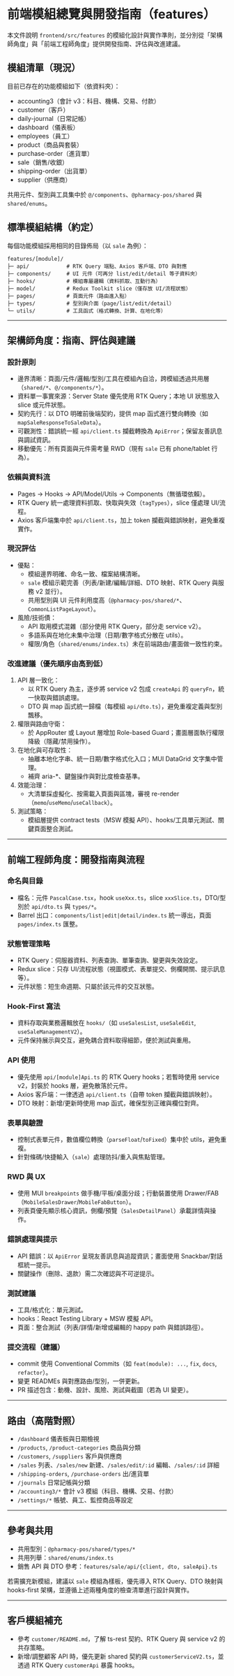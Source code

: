# 前端模組總覽與開發指南（features）

本文件說明 `frontend/src/features` 的模組化設計與實作準則，並分別從「架構師角度」與「前端工程師角度」提供開發指南、評估與改進建議。

## 模組清單（現況）

目前已存在的功能模組如下（依資料夾）：

- accounting3（會計 v3：科目、機構、交易、付款）
- customer（客戶）
- daily-journal（日常記帳）
- dashboard（儀表板）
- employees（員工）
- product（商品與套裝）
- purchase-order（進貨單）
- sale（銷售/收銀）
- shipping-order（出貨單）
- supplier（供應商）

共用元件、型別與工具集中於 `@/components`、`@pharmacy-pos/shared` 與 `shared/enums`。

## 標準模組結構（約定）

每個功能模組採用相同的目錄佈局（以 `sale` 為例）：

```TEXT
features/[module]/
├─ api/            # RTK Query 端點、Axios 客戶端、DTO 與對應
├─ components/     # UI 元件（可再分 list/edit/detail 等子資料夾）
├─ hooks/          # 模組專屬邏輯（資料抓取、互動行為）
├─ model/          # Redux Toolkit slice（僅存放 UI/流程狀態）
├─ pages/          # 頁面元件（路由進入點）
├─ types/          # 型別與介面（page/list/edit/detail）
└─ utils/          # 工具函式（格式轉換、計算、在地化等）
```

---

## 架構師角度：指南、評估與建議

### 設計原則

- 邊界清晰：頁面/元件/邏輯/型別/工具在模組內自洽，跨模組透過共用層（`shared/*`、`@/components/*`）。
- 資料單一事實來源：Server State 優先使用 RTK Query；本地 UI 狀態放入 slice 或元件狀態。
- 契約先行：以 DTO 明確前後端契約，提供 map 函式進行雙向轉換（如 `mapSaleResponseToSaleData`）。
- 可觀測性：錯誤統一經 `api/client.ts` 攔截轉換為 `ApiError`；保留友善訊息與調試資訊。
- 移動優先：所有頁面與元件需考量 RWD（現有 `sale` 已有 phone/tablet 行為）。

### 依賴與資料流

- Pages → Hooks → API/Model/Utils → Components（無循環依賴）。
- RTK Query 統一處理資料抓取、快取與失效（`tagTypes`），slice 僅處理 UI/流程。
- Axios 客戶端集中於 `api/client.ts`，加上 token 攔截與錯誤映射，避免重複實作。

### 現況評估

- 優點：
  - 模組邊界明確、命名一致、檔案結構清晰。
  - `sale` 模組示範完善（列表/新建/編輯/詳細、DTO 映射、RTK Query 與服務 v2 並行）。
  - 共用型別與 UI 元件利用度高（`@pharmacy-pos/shared/*`、`CommonListPageLayout`）。
- 風險/技術債：
  - API 取用模式混雜（部分使用 RTK Query，部分走 service v2）。
  - 多語系與在地化未集中治理（日期/數字格式分散在 utils）。
  - 權限/角色（`shared/enums/index.ts`）未在前端路由/畫面做一致性約束。

### 改進建議（優先順序由高到低）

1) API 層一致化：
   - 以 RTK Query 為主，逐步將 service v2 包成 `createApi` 的 `queryFn`，統一快取與錯誤處理。
   - DTO 與 map 函式統一歸檔（每模組 `api/dto.ts`），避免重複定義與型別飄移。
2) 權限與路由守衛：
   - 於 AppRouter 或 Layout 層增加 Role-based Guard；畫面層面執行權限降級（隱藏/禁用操作）。
3) 在地化與可存取性：
   - 抽離本地化字串、統一日期/數字格式化入口；MUI DataGrid 文字集中管理。
   - 補齊 aria-*、鍵盤操作與對比度檢查基準。
4) 效能治理：
   - 大清單採虛擬化、按需載入頁面與區塊，審視 re-render（`memo`/`useMemo`/`useCallback`）。
5) 測試策略：
   - 模組層提供 contract tests（MSW 模擬 API）、hooks/工具單元測試、關鍵頁面整合測試。

---

## 前端工程師角度：開發指南與流程

### 命名與目錄

- 檔名：元件 `PascalCase.tsx`，hook `useXxx.ts`，slice `xxxSlice.ts`，DTO/型別於 `api/dto.ts` 與 `types/*`。
- Barrel 出口：`components/list|edit|detail/index.ts` 統一導出，頁面 `pages/index.ts` 匯整。

### 狀態管理策略

- RTK Query：伺服器資料、列表查詢、單筆查詢、變更與失效設定。
- Redux slice：只存 UI/流程狀態（視圖模式、表單提交、側欄開關、提示訊息等）。
- 元件狀態：短生命週期、只屬於該元件的交互狀態。

### Hook‑First 寫法

- 資料存取與業務邏輯放在 `hooks/`（如 `useSalesList`, `useSaleEdit`, `useSaleManagementV2`）。
- 元件保持展示與交互，避免耦合資料取得細節，便於測試與重用。

### API 使用

- 優先使用 `api/[module]Api.ts` 的 RTK Query hooks；若暫時使用 service v2，封裝於 hooks 層，避免散落於元件。
- Axios 客戶端：一律透過 `api/client.ts`（自帶 token 攔截與錯誤映射）。
- DTO 映射：新增/更新時使用 map 函式，確保型別正確與欄位對齊。

### 表單與驗證

- 控制式表單元件，數值欄位轉換（`parseFloat`/`toFixed`）集中於 utils，避免重複。
- 針對條碼/快捷輸入（`sale`）處理防抖/重入與焦點管理。

### RWD 與 UX

- 使用 MUI `breakpoints` 做手機/平板/桌面分歧；行動裝置使用 Drawer/FAB（`MobileSalesDrawer`/`MobileFabButton`）。
- 列表頁優先顯示核心資訊，側欄/預覽（`SalesDetailPanel`）承載詳情與操作。

### 錯誤處理與提示

- API 錯誤：以 `ApiError` 呈現友善訊息與追蹤資訊；畫面使用 Snackbar/對話框統一提示。
- 關鍵操作（刪除、退款）需二次確認與不可逆提示。

### 測試建議

- 工具/格式化：單元測試。
- hooks：React Testing Library + MSW 模擬 API。
- 頁面：整合測試（列表/詳情/新增或編輯的 happy path 與錯誤路徑）。

### 提交流程（建議）

- commit 使用 Conventional Commits（如 `feat(module): ...`, `fix`, `docs`, `refactor`）。
- 變更 READMEs 與對應路由/型別，一併更新。
- PR 描述包含：動機、設計、風險、測試與截圖（若為 UI 變更）。

---

## 路由（高階對照）

- `/dashboard` 儀表板與日期檢視
- `/products`, `/product-categories` 商品與分類
- `/customers`, `/suppliers` 客戶與供應商
- `/sales` 列表、`/sales/new` 新建、`/sales/edit/:id` 編輯、`/sales/:id` 詳細
- `/shipping-orders`, `/purchase-orders` 出/進貨單
- `/journals` 日常記帳與分類
- `/accounting3/*` 會計 v3 模組（科目、機構、交易、付款）
- `/settings/*` 帳號、員工、監控商品等設定

---

## 參考與共用

- 共用型別：`@pharmacy-pos/shared/types/*`
- 共用列舉：`shared/enums/index.ts`
- 銷售 API 與 DTO 參考：`features/sale/api/{client, dto, saleApi}.ts`

若需擴充新模組，建議以 `sale` 模組為樣板，優先導入 RTK Query、DTO 映射與 hooks-first 架構，並遵循上述兩種角度的檢查清單進行設計與實作。

---

## 客戶模組補充

- 參考 `customer/README.md`，了解 ts-rest 契約、RTK Query 與 service v2 的共存策略。
- 新增/調整顧客 API 時，優先更新 shared 契約與 `customerServiceV2.ts`，並透過 RTK Query `customerApi` 暴露 hooks。
